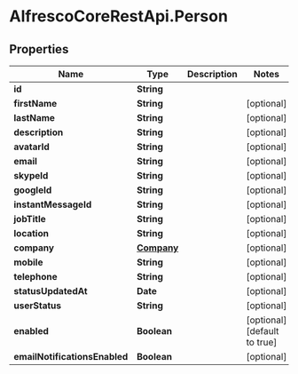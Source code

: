# AlfrescoCoreRestApi.Person

## Properties
Name | Type | Description | Notes
------------ | ------------- | ------------- | -------------
**id** | **String** |  | 
**firstName** | **String** |  | [optional] 
**lastName** | **String** |  | [optional] 
**description** | **String** |  | [optional] 
**avatarId** | **String** |  | [optional] 
**email** | **String** |  | [optional] 
**skypeId** | **String** |  | [optional] 
**googleId** | **String** |  | [optional] 
**instantMessageId** | **String** |  | [optional] 
**jobTitle** | **String** |  | [optional] 
**location** | **String** |  | [optional] 
**company** | [**Company**](Company.md) |  | [optional] 
**mobile** | **String** |  | [optional] 
**telephone** | **String** |  | [optional] 
**statusUpdatedAt** | **Date** |  | [optional] 
**userStatus** | **String** |  | [optional] 
**enabled** | **Boolean** |  | [optional] [default to true]
**emailNotificationsEnabled** | **Boolean** |  | [optional] 


